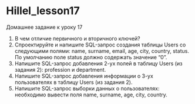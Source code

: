 # Hillel_lesson17
Домашнее задание к уроку 17

1. В чем отличие первичного и вторичного ключей?
2. Спроектируйте и напишите SQL-запрос создания таблицы Users со следующими полями: name, surname, email, age, city, country, status. По умолчанию поле status должно содержать значение “0”.
3. Напишите SQL-запрос добавления 2-ух полей в таблицу Users (из задания 2): profession и department.
4. Напишите SQL-запрос добавления информации о 3-ух пользователях в таблицу Users (из задания 2).
5. Напишите SQL-запрос выборки данных о пользователях: необходимо вывести поля name, surname, age, city, country. 
